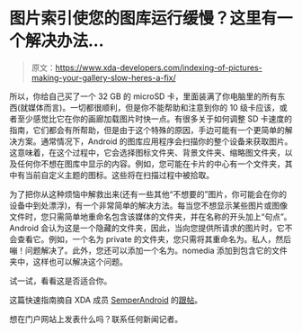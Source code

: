 # 图片索引使您的图库运行缓慢？这里有一个解决办法...

> 原文：<https://www.xda-developers.com/indexing-of-pictures-making-your-gallery-slow-heres-a-fix/>

所以，你给自己买了一个 32 GB 的 microSD 卡，里面装满了你电脑里的所有东西(就媒体而言)。一切都很顺利，但是你不能帮助和注意到你的 10 级卡应该，或者至少感觉比它在你的画廊加载图片时快一点。有很多关于如何调整 SD 卡速度的指南，它们都会有所帮助，但是由于这个特殊的原因，手边可能有一个更简单的解决方案。通常情况下，Android 的图库应用程序会扫描你的整个设备来获取图片。这意味着，在这个过程中，它会选择图标文件夹、背景文件夹、缩略图文件夹，以及任何你不想在图库中显示的内容。例如，您可能在卡片的中心有一个文件夹，其中有当前自定义主题的图标。这些将在扫描过程中被拾取。

为了把你从这种烦恼中解救出来(还有一些其他“不想要的”图片，你可能会在你的设备中到处漂浮)，有一个非常简单的解决方法。每当您不想显示某些图片或图像文件时，您只需简单地重命名包含该媒体的文件夹，并在名称的开头加上“句点”。Android 会认为这是一个隐藏的文件夹，因此，当向您提供所请求的图片时，它不会查看它。例如，一个名为 private 的文件夹，您只需将其重命名为。私人，然后嘣！问题解决了。此外，您还可以添加一个名为。nomedia 添加到包含它的文件夹中，这样也可以解决这个问题。

试一试，看看这是否适合你。

这篇快速指南摘自 XDA 成员 [SemperAndroid](http://forum.xda-developers.com/member.php?u=3136329) 的[跟帖](http://forum.xda-developers.com/showthread.php?t=1039421)。

想在门户网站上发表什么吗？联系任何新闻记者。